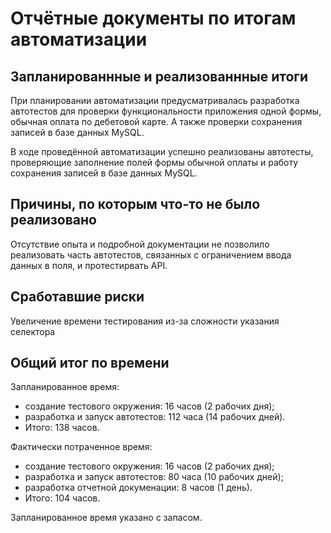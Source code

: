 # Отчётные документы по итогам автоматизации
## Запланированнные и реализованнные итоги
При планировании автоматизации предусматривалась разработка автотестов для проверки функциональности приложения одной формы,
обычная оплата по дебетовой карте. А также проверки сохранения записей в базе данных MySQL.

В ходе проведённой автоматизации успешно реализованы автотесты, проверяющие заполнение полей формы обычной оплаты и работу
сохранения записей в базе данных MySQL.

## Причины, по которым что-то не было реализовано
Отсутствие опыта и  подробной документации не позволило реализовать часть автотестов, связанных с ограничением ввода данных в поля, и протестирвать API.

## Cработавшие риски
Увеличение времени тестирования из-за сложности указания селектора

## Общий итог по времени
Запланированное время: 
* создание тестового окружения: 16 часов (2 рабочих дня);
* разработка и запуск автотестов: 112 часа (14 рабочих дней).
*    Итого: 138 часов.
  
Фактически потраченное время:
* создание тестового окружения: 16 часов (2 рабочих дня);
* разработка и запуск автотестов: 80 часа (10 рабочих дней);
* разработка отчетной докуменации: 8 часов (1 день).
*    Итого: 104 часов.
  
  Запланированное время указано с запасом. 
